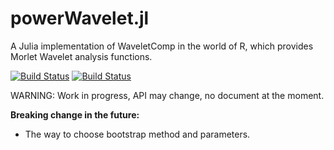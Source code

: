 # powerWavelet.jl
A Julia implementation of WaveletComp in the world of R, which provides Morlet Wavelet analysis functions.

[![Build Status](https://travis-ci.com/losses/PowerWavelet.jl.svg?branch=master)](https://travis-ci.com/losses/PowerWavelet.jl)
[![Build Status](https://api.cirrus-ci.com/github/losses/PowerWavelet.jl.svg)](https://cirrus-ci.com/github/losses/PowerWavelet.jl)

WARNING: Work in progress, API may change, no document at the moment.

**Breaking change in the future:**
* The way to choose bootstrap method and parameters.

